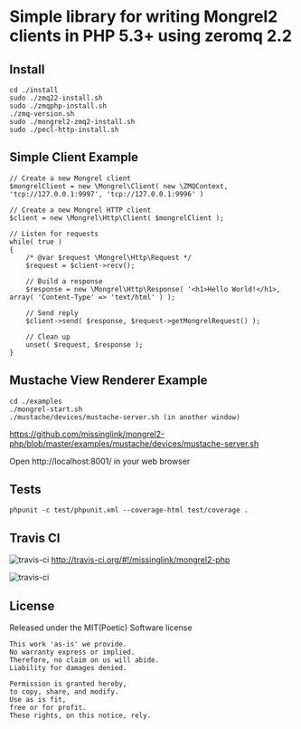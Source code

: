 Simple library for writing Mongrel2 clients in PHP 5.3+ using zeromq 2.2
========================================================================

Install
--------

    cd ./install
    sudo ./zmq22-install.sh
    sudo ./zmqphp-install.sh
    ./zmq-version.sh
    sudo ./mongrel2-zmq2-install.sh
    sudo ./pecl-http-install.sh

Simple Client Example
---------------------

    // Create a new Mongrel client
    $mongrelClient = new \Mongrel\Client( new \ZMQContext, 'tcp://127.0.0.1:9997', 'tcp://127.0.0.1:9996' )
    
    // Create a new Mongrel HTTP client
    $client = new \Mongrel\Http\Client( $mongrelClient );
    
    // Listen for requests
    while( true )
    {
        /* @var $request \Mongrel\Http\Request */
        $request = $client->recv();
        
        // Build a response
        $response = new \Mongrel\Http\Response( '<h1>Hello World!</h1>, array( 'Content-Type' => 'text/html' ) );
        
        // Send reply
        $client->send( $response, $request->getMongrelRequest() );
        
        // Clean up
        unset( $request, $response );
    }

Mustache View Renderer Example
------------------------------

    cd ./examples
    ./mongrel-start.sh
    ./mustache/devices/mustache-server.sh (in another window)

https://github.com/missinglink/mongrel2-php/blob/master/examples/mustache/devices/mustache-server.sh

Open http://localhost:8001/ in your web browser

Tests
--------

    phpunit -c test/phpunit.xml --coverage-html test/coverage .

Travis CI
---------

![travis-ci](http://cdn-ak.favicon.st-hatena.com/?url=http%3A%2F%2Fabout.travis-ci.org%2F)&nbsp;http://travis-ci.org/#!/missinglink/mongrel2-php

![travis-ci](https://secure.travis-ci.org/missinglink/mongrel2-php.png?branch=master)

License
------------------------

Released under the MIT(Poetic) Software license

    This work 'as-is' we provide.
    No warranty express or implied.
    Therefore, no claim on us will abide.
    Liability for damages denied.

    Permission is granted hereby,
    to copy, share, and modify.
    Use as is fit,
    free or for profit.
    These rights, on this notice, rely.
